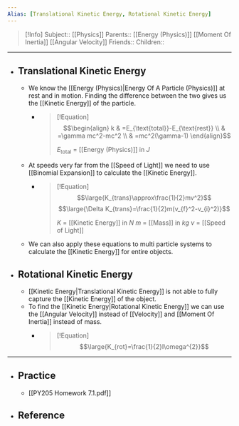```yaml
---
Alias: [Translational Kinetic Energy, Rotational Kinetic Energy]
---
```

> [!Info]
> Subject:: [[Physics]]
> Parents:: [[Energy (Physics)]] [[Moment Of Inertia]] [[Angular Velocity]]
> Friends:: 
> Children:: 
---
- ## Translational Kinetic Energy
	- We know the [[Energy (Physics)|Energy Of A Particle (Physics)]] at rest and in motion. Finding the difference between the two gives us the [[Kinetic Energy]] of the particle.
		- > [!Equation]
		  > $$\begin{align}
	 k & =E_{\text{total}}-E_{\text{rest}} \\
	 & =\gamma mc^2-mc^2 \\
	 & =mc^2(\gamma-1)
    \end{align}$$
		  > 
		  > $E_{\text{total}}$ = [[Energy (Physics)]] in $J$
	- At speeds very far from the [[Speed of Light]] we need to use [[Binomial Expansion]] to calculate the [[Kinetic Energy]].
		- > [!Equation]
		  > $$\large{K_{trans}\approx\frac{1}{2}mv^2}$$
		  > $$\large{\Delta K_{trans}=\frac{1}{2}m(v_{f}^2-v_{i}^2)}$$
		  > 
		  > $K$ = [[Kinetic Energy]] in $N$
		  > $m$ = [[Mass]] in $kg$
		  > $v$ = [[Speed of Light]]
	- We can also apply these equations to multi particle systems to calculate the [[Kinetic Energy]] for entire objects.
- ## Rotational Kinetic Energy
	- [[Kinetic Energy|Translational Kinetic Energy]] is not able to fully capture the [[Kinetic Energy]] of the object.
	- To find the [[Kinetic Energy|Rotational Kinetic Energy]] we can use the [[Angular Velocity]] instead of [[Velocity]] and [[Moment Of Inertia]] instead of mass.
		- > [!Equation]
		  > $$\large{K_{rot}=\frac{1}{2}I\omega^{2}}$$
---
- ## Practice
	- [[PY205 Homework 7.1.pdf]]
- ## Reference